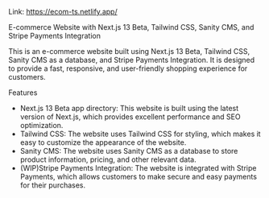 Link: https://ecom-ts.netlify.app/

E-commerce Website with Next.js 13 Beta, Tailwind CSS, Sanity CMS, and Stripe Payments Integration

This is an e-commerce website built using Next.js 13 Beta, Tailwind CSS, Sanity CMS as a database, and Stripe Payments Integration. It is designed to provide a fast, responsive, and user-friendly shopping experience for customers.

Features

- Next.js 13 Beta app directory: This website is built using the latest version of Next.js, which provides excellent performance and SEO optimization.
- Tailwind CSS: The website uses Tailwind CSS for styling, which makes it easy to customize the appearance of the website.
- Sanity CMS: The website uses Sanity CMS as a database to store product information, pricing, and other relevant data.
- (WIP)Stripe Payments Integration: The website is integrated with Stripe Payments, which allows customers to make secure and easy payments for their purchases.
